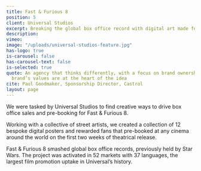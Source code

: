 ```yaml
---
title: Fast & Furious 8
position: 5
client: Universal Studios
excerpt: Breaking the global box office record with digital art made for the fans
description:
vimeo: 
image: "/uploads/universal-studios-feature.jpg"
has-logo: true
is-carousel: false
has-carousel-text: false
is-selected: true
quote: An agency that thinks differently, with a focus on brand ownership where the
  brand’s values are at the heart of the idea
cite: Paul Goodmaker, Sponsorship Director, Castrol
layout: page
---
```


We were tasked by Universal Studios to find creative ways to drive box office sales and pre-booking for Fast & Furious 8.

Working with a collective of street artists, we created a collection of 12 bespoke digital posters and rewarded fans that pre-booked at any cinema around the world on the first two weeks of theatrical release.

Fast & Furious 8 smashed global box office records, previously held by Star Wars. The project was activated in 52 markets with 37 languages, the largest film promotion uptake in Universal’s history.